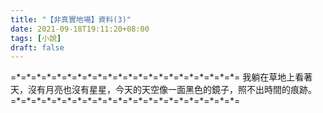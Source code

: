 ```yaml
---
title: "【非真實地場】資料(3)"
date: 2021-09-18T19:11:20+08:00
tags: [小說]
draft: false
---
```


=\*=\*=\*=\*=\*=\*=\*=\*=\*=\*=\*=\*=\*=\*=\*=\*=\*=\*=\*=\*=\*=\*=
我躺在草地上看著天，沒有月亮也沒有星星，今天的天空像一面黑色的鏡子，照不出時間的痕跡。
=\*=\*=\*=\*=\*=\*=\*=\*=\*=\*=\*=\*=\*=\*=\*=\*=\*=\*=\*=\*=\*=\*=